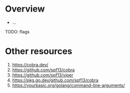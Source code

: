 # Overview
- ...

TODO: flags


# Other resources
1. https://cobra.dev/
1. https://github.com/spf13/cobra
1. https://github.com/spf13/viper
1. https://pkg.go.dev/github.com/spf13/cobra
1. https://yourbasic.org/golang/command-line-arguments/
